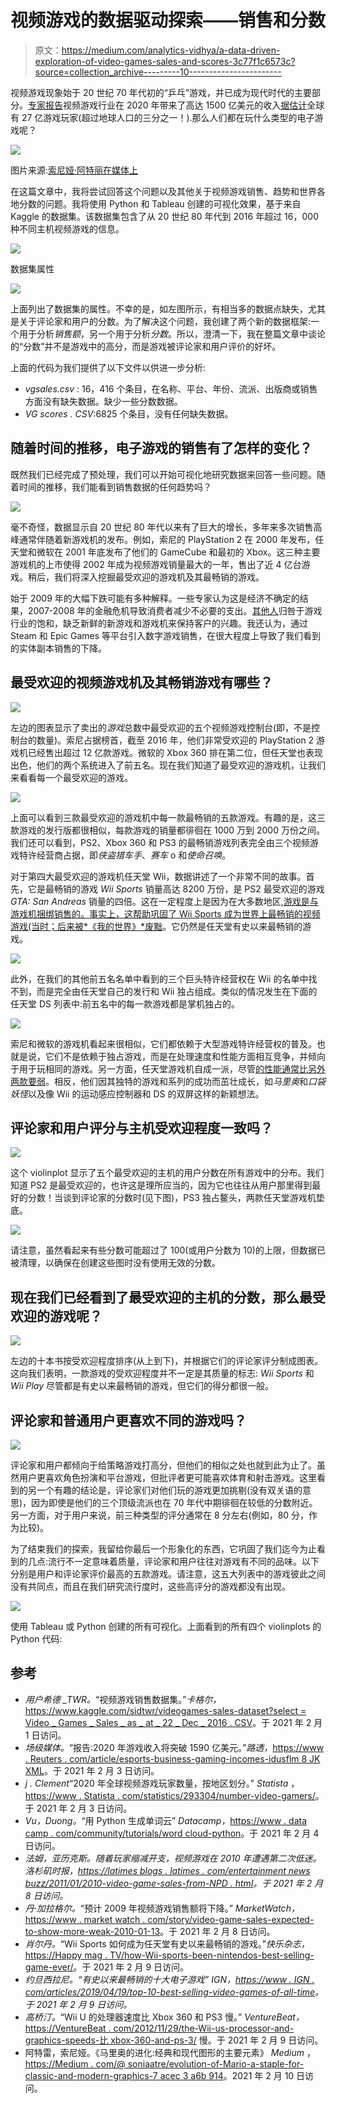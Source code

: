 # 视频游戏的数据驱动探索——销售和分数

> 原文：<https://medium.com/analytics-vidhya/a-data-driven-exploration-of-video-games-sales-and-scores-3c77f1c6573c?source=collection_archive---------10----------------------->

视频游戏现象始于 20 世纪 70 年代初的“乒乓”游戏，并已成为现代时代的主要部分。[专家报告](https://www.reuters.com/article/esports-business-gaming-revenues-idUSFLM8jkJMl)视频游戏行业在 2020 年带来了高达 1500 亿美元的收入[据估计](https://www.statista.com/statistics/293304/number-video-gamers/)全球有 27 亿游戏玩家(超过地球人口的三分之一！).那么人们都在玩什么类型的电子游戏呢？

![](img/a7e54e2311ce04579ecd19da802c4743.png)

图片来源:[索尼娅·阿特丽在媒体上](/@soniaatre/evolution-of-mario-a-staple-for-classic-and-modern-graphics-7acec3a6b914)

在这篇文章中，我将尝试回答这个问题以及其他关于视频游戏销售、趋势和世界各地分数的问题。我将使用 Python 和 Tableau 创建的可视化效果，基于来自 Kaggle 的数据集。该数据集包含了从 20 世纪 80 年代到 2016 年超过 16，000 种不同主机视频游戏的信息。

![](img/4b46b7a02c986566ac6efcef5c06ac3a.png)

数据集属性

![](img/3663f8f4daa00e32399e21bde733a560.png)

上面列出了数据集的属性。不幸的是，如左图所示，有相当多的数据点缺失，尤其是关于评论家和用户的分数。为了解决这个问题，我创建了两个新的数据框架:一个用于分析*销售额*，另一个用于分析*分数*。所以，澄清一下，我在整篇文章中谈论的“分数”并不是游戏中的高分，而是游戏被评论家和用户评价的好坏。

上面的代码为我们提供了以下文件以供进一步分析:

*   *vgsales.csv* : 16，416 个条目，在名称、平台、年份、流派、出版商或销售方面没有缺失数据。缺少一些分数数据。
*   *VG scores . CSV*:6825 个条目，没有任何缺失数据。

## 随着时间的推移，电子游戏的销售有了怎样的变化？

既然我们已经完成了预处理，我们可以开始可视化地研究数据来回答一些问题。随着时间的推移，我们能看到销售数据的任何趋势吗？

![](img/f67094e05a82b8aaa61ef283e7bb8d31.png)

毫不奇怪，数据显示自 20 世纪 80 年代以来有了巨大的增长，多年来多次销售高峰通常伴随着新游戏机的发布。例如，索尼的 PlayStation 2 在 2000 年发布，任天堂和微软在 2001 年底发布了他们的 GameCube 和最初的 Xbox。这三种主要游戏机的上市使得 2002 年成为视频游戏销量最大的一年，售出了近 4 亿台游戏。稍后，我们将深入挖掘最受欢迎的游戏机及其最畅销的游戏。

始于 2009 年的大幅下跌可能有多种解释。一些专家认为这是经济不确定的结果，2007-2008 年的金融危机导致消费者减少不必要的支出。[其他人](https://www.marketwatch.com/story/video-game-sales-expected-to-show-more-weakness-2010-01-13)归咎于游戏行业的饱和，缺乏新鲜的新游戏和游戏机来保持客户的兴趣。我还认为，通过 Steam 和 Epic Games 等平台引入数字游戏销售，在很大程度上导致了我们看到的实体副本销售的下降。

## 最受欢迎的视频游戏机及其畅销游戏有哪些？

![](img/5291f3d783aae333e8b70e54868b7bc4.png)

左边的图表显示了卖出的*游戏*总数中最受欢迎的五个视频游戏控制台(即，不是控制台的数量)。索尼占据榜首，截至 2016 年，他们非常受欢迎的 PlayStation 2 游戏机已经售出超过 12 亿款游戏。微软的 Xbox 360 排在第二位，但任天堂也表现出色，他们的两个系统进入了前五名。现在我们知道了最受欢迎的游戏机，让我们来看看每一个最受欢迎的游戏。

![](img/181171f2d2a2ee5fa0cc5f0c04e0a6a5.png)

上面可以看到三款最受欢迎的游戏机中每一款最畅销的五款游戏。有趣的是，这三款游戏的发行版都很相似，每款游戏的销量都徘徊在 1000 万到 2000 万份之间。我们还可以看到，PS2、Xbox 360 和 PS3 的最畅销游戏列表完全由三个视频游戏特许经营商占据，即*侠盗猎车手*、*赛车* o 和*使命召唤*。

对于第四大最受欢迎的游戏机任天堂 Wii，数据讲述了一个非常不同的故事。首先，它是最畅销的游戏 *Wii Sports* 销量高达 8200 万份，是 PS2 最受欢迎的游戏 *GTA: San Andreas* 销量的四倍。这在一定程度上是因为在大多数地区,[游戏是与游戏机捆绑销售的。事实上，这帮助巩固了 Wii Sports 成为世界上最畅销的视频游戏(当时；](https://happymag.tv/how-wii-sports-became-nintendos-best-selling-game-ever/)[后来被*《我的世界》*废黜](https://www.ign.com/articles/2019/04/19/top-10-best-selling-video-games-of-all-time)。它仍然是任天堂有史以来最畅销的游戏。

![](img/0342df4accb4759e4f82638645442f25.png)

此外，在我们的其他前五名名单中看到的三个巨头特许经营权在 Wii 的名单中找不到，而是完全由任天堂自己的发行和 Wii 独占组成。类似的情况发生在下面的任天堂 DS 列表中:前五名中的每一款游戏都是掌机独占的。

![](img/df9a1136f019dcbe840601d9005632e2.png)

索尼和微软的游戏机看起来很相似，它们都依赖于大型游戏特许经营权的普及。也就是说，它们不是依赖于独占游戏，而是在处理速度和性能方面相互竞争，并倾向于用于玩相同的游戏。另一方面，任天堂游戏机自成一派，尽管[的性能通常比另外两款要弱](https://venturebeat.com/2012/11/29/the-wii-us-processor-and-graphics-speeds-are-slower-than-xbox-360-and-ps-3/)。相反，他们因其独特的游戏和系列的成功而茁壮成长，如*马里奥*和*口袋妖怪*以及像 Wii 的运动感应控制器和 DS 的双屏这样的新颖想法。

## 评论家和用户评分与主机受欢迎程度一致吗？

![](img/491aeac7ba653d294993fed704556e8f.png)

这个 violinplot 显示了五个最受欢迎的主机的用户分数在所有游戏中的分布。我们知道 PS2 是最受欢迎的，也许这是理所应当的，因为它也往往从用户那里得到最好的分数！当谈到评论家的分数时(见下图)，PS3 独占鳌头，两款任天堂游戏机垫底。

![](img/e70c025c1020ab6fb9e152f39722daa3.png)

请注意，虽然看起来有些分数可能超过了 100(或用户分数为 10)的上限，但数据已被清理，以确保在创建这些图时没有使用无效的分数。

## 现在我们已经看到了最受欢迎的主机的分数，那么最受欢迎的游戏呢？

![](img/6b710634baa42de9f2396511b45ebec1.png)

左边的十本书按受欢迎程度排序(从上到下)，并根据它们的评论家评分制成图表。这向我们表明，一款游戏的受欢迎程度并不一定是其质量的标志: *Wii Sports* 和 *Wii Play* 尽管都是有史以来最畅销的游戏，但它们的得分都很一般。

## 评论家和普通用户更喜欢不同的游戏吗？

![](img/9ce398b912834489b496e8ac78d393c3.png)

评论家和用户都倾向于给策略游戏打高分，但他们的相似之处也就到此为止了。虽然用户更喜欢角色扮演和平台游戏，但批评者更可能喜欢体育和射击游戏。这里看到的另一个有趣的结论是，评论家们对他们玩的游戏更加挑剔(没有双关语的意思)，因为即使是他们的三个顶级流派也在 70 年代中期徘徊在较低的分数附近。另一方面，对于用户来说，前三种类型的评分通常在 8 分左右(例如，80 分，作为比较)。

为了结束我们的探索，我留给你最后一个形象化的东西，它巩固了我们迄今为止看到的几点:流行不一定意味着质量，评论家和用户往往对游戏有不同的品味。以下分别是用户和评论家评价最高的五款游戏。请注意，这五大列表中的游戏彼此之间没有共同点，而且在我们研究流行度时，这些高评分的游戏都没有出现。

![](img/29eaaf509b379427528c2077caa53464.png)

使用 Tableau 或 Python 创建的所有可视化。上面看到的所有四个 violinplots 的 Python 代码:

## 参考

*   *用户希德 _TWR。*“视频游戏销售数据集。”*卡格尔，*[https://www.kaggle.com/sidtwr/videogames-sales-dataset?select = Video _ Games _ Sales _ as _ at _ 22 _ Dec _ 2016 . CSV](https://www.kaggle.com/sidtwr/videogames-sales-dataset?select=Video_Games_Sales_as_at_22_Dec_2016.csv)。于 2021 年 2 月 1 日访问。
*   *场级媒体。*“报告:2020 年游戏收入将突破 1590 亿美元。”*路透，*[https://www . Reuters . com/article/esports-business-gaming-incomes-idusflm 8 JK XML](https://www.reuters.com/article/esports-business-gaming-revenues-idUSFLM8jkJMl)。于 2021 年 2 月 3 日访问。
*   *j . Clement*“2020 年全球视频游戏玩家数量，按地区划分。” *Statista* ，[https://www . Statista . com/statistics/293304/number-video-gamers/](https://www.statista.com/statistics/293304/number-video-gamers/)。于 2021 年 2 月 3 日访问。
*   *Vu，Duong。*“用 Python 生成单词云” *Datacamp，*[https://www . data camp . com/community/tutorials/word cloud-python](https://www.datacamp.com/community/tutorials/wordcloud-python)。于 2021 年 2 月 4 日访问。
*   *法姆，亚历克斯。随着玩家缩减开支，视频游戏在 2010 年遭遇第二次低迷。*洛杉矶时报，*[https://latimes blogs . latimes . com/entertainment news buzz/2011/01/2010-video-game-sales-from-NPD . html](https://latimesblogs.latimes.com/entertainmentnewsbuzz/2011/01/2010-video-game-sales-from-npd.html)。于 2021 年 2 月 8 日访问。*
*   *丹·加拉格尔。*“预计 2009 年视频游戏销售额将下降。” *MarketWatch，*[https://www . market watch . com/story/video-game-sales-expected-to-show-more-weak-2010-01-13](https://www.marketwatch.com/story/video-game-sales-expected-to-show-more-weakness-2010-01-13)。于 2021 年 2 月 8 日访问。
*   *肖尔丹。*“Wii Sports 如何成为任天堂有史以来最畅销的游戏。”*快乐杂志，*[https://Happy mag . TV/how-Wii-sports-been-nintendos-best-selling-game-ever/](https://happymag.tv/how-wii-sports-became-nintendos-best-selling-game-ever/)。于 2021 年 2 月 9 日访问。
*   *约旦西拉尼。“有史以来最畅销的十大电子游戏” *IGN，*[https://www . IGN . com/articles/2019/04/19/top-10-best-selling-video-games-of-all-time](https://www.ign.com/articles/2019/04/19/top-10-best-selling-video-games-of-all-time)。于 2021 年 2 月 9 日访问。*
*   *高桥汀。*“Wii U 的处理器速度比 Xbox 360 和 PS3 慢。” *VentureBeat，*[https://VentureBeat . com/2012/11/29/the-Wii-us-processor-and-graphics-speeds-比 xbox-360-and-ps-3/](https://venturebeat.com/2012/11/29/the-wii-us-processor-and-graphics-speeds-are-slower-than-xbox-360-and-ps-3/) 慢。于 2021 年 2 月 9 日访问。
*   阿特雷，索尼娅。《马里奥的进化:经典和现代图形的主要元素》 *Medium* ，[https://Medium . com/@ soniaatre/evolution-of-Mario-a-staple-for-classic-and-modern-graphics-7 acec 3 a6b 914](/@soniaatre/evolution-of-mario-a-staple-for-classic-and-modern-graphics-7acec3a6b914)。2021 年 2 月 10 日访问。
